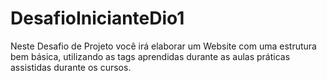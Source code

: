 # DesafioInicianteDio1
Neste Desafio de Projeto você irá elaborar um Website com uma estrutura bem básica, utilizando as tags aprendidas durante as aulas práticas assistidas durante os cursos.

